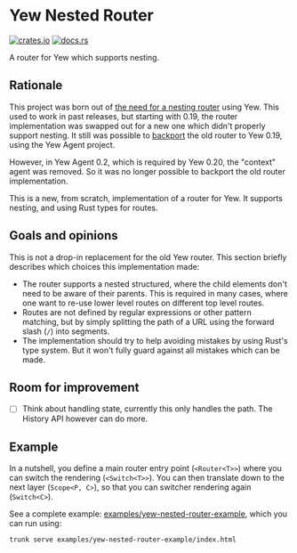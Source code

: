 # Yew Nested Router

[![crates.io](https://img.shields.io/crates/v/yew-nested-router.svg)](https://crates.io/crates/yew-nested-router)
[![docs.rs](https://docs.rs/yew-nested-router/badge.svg)](https://docs.rs/yew-nested-router)

A router for Yew which supports nesting.

## Rationale

This project was born out of [the need for a nesting router](https://github.com/yewstack/yew/issues/1853) using Yew.
This used to work in past releases, but starting  with 0.19, the router implementation was swapped out for a new one
which didn't properly support nesting. It still  was possible to [backport](https://github.com/ctron/yew-router) the
old router to Yew 0.19, using the Yew Agent project.

However, in Yew Agent 0.2, which is required by Yew 0.20, the "context" agent was removed. So it was no longer possible
to backport the old router implementation.

This is a new, from scratch, implementation of a router for Yew. It supports nesting, and using Rust types for routes.

## Goals and opinions

This is not a drop-in replacement for the old Yew router. This section briefly describes which choices this
implementation made:

* The router supports a nested structured, where the child elements don't need to be aware of their parents.
  This is required in many cases, where one want to re-use lower level routes on different top level routes.
* Routes are not defined by regular expressions or other pattern matching, but by simply splitting the path of a URL
  using the forward slash (`/`) into segments.
* The implementation should try to help avoiding mistakes by using Rust's type system. But it won't fully guard against
  all mistakes which can be made. 

## Room for improvement

* [ ] Think about handling state, currently this only handles the path. The History API however can do more.

## Example

In a nutshell, you define a main router entry point (`<Router<T>>`) where you can switch the rendering (`<Switch<T>>`).
You can then translate down to the next layer (`Scope<P, C>`), so that you can switcher rendering again (`Switch<C>`).

See a complete example: [examples/yew-nested-router-example](examples/yew-nested-router-example), which
you can run using:

```shell
trunk serve examples/yew-nested-router-example/index.html
```
